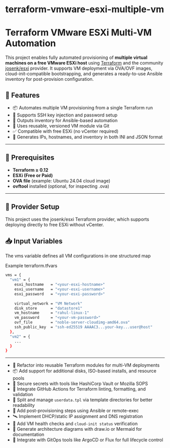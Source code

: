 # terraform-vmware-esxi-multiple-vm

# Terraform VMware ESXi Multi-VM Automation

This project enables fully automated provisioning of **multiple virtual machines on a free VMware ESXi host** using [Terraform](https://www.terraform.io/) and the community [josenk/esxi](https://github.com/josenk/terraform-provider-esxi) provider. It supports VM deployment via OVA/OVF images, cloud-init-compatible bootstrapping, and generates a ready-to-use Ansible inventory for post-provision configuration.

## 🌟 Features

- 📦 Automates multiple VM provisioning from a single Terraform run
- 🔐 Supports SSH key injection and password setup
- 🧾 Outputs inventory for Ansible-based automation
- 🔄 Uses reusable, versioned VM module via Git
- ✅ Compatible with free ESXi (no vCenter required)
- 🔧 Generates IPs, hostnames, and inventory in both INI and JSON format

---

## 🧱 Prerequisites

- **Terraform ≥ 0.12**
- **ESXi (Free or Paid)**
- **OVA file** (example: Ubuntu 24.04 cloud image)
- **ovftool** installed (optional, for inspecting .ova)

---

## 🔧 Provider Setup
This project uses the josenk/esxi Terraform provider, which supports deploying directly to free ESXi without vCenter.

## 📥 Input Variables
The vms variable defines all VM configurations in one structured map

Example terraform.tfvars

```bash
vms = {
  "vm1" = {
    esxi_hostname   = "<your-esxi-hostname>"
    esxi_username   = "<your-esxi-username>"
    esxi_password   = "<your-esxi-password>"
    
    virtual_network = "VM Network"
    disk_store      = "datastore1"
    vm_hostname     = "rahul-linux-1"
    vm_password     = "<your-vm-password>"
    ovf_file        = "noble-server-cloudimg-amd64.ova"
    ssh_public_key  = "ssh-ed25519 AAAAC3...your-key...user@host"
  },
  "vm2" = {
    ...
  }
}
```

---

- 🔁 Refactor into reusable Terraform modules for multi-VM deployments
- 📦 Add support for additional disks, ISO-based installs, and resource pools
- 🔐 Secure secrets with tools like HashiCorp Vault or Mozilla SOPS
- 🧪 Integrate GitHub Actions for Terraform linting, formatting, and validation
- 📘 Split and manage `userdata.tpl` via template directories for better readability
- 🧱 Add post-provisioning steps using Ansible or remote-exec
- 🛰 Implement DHCP/static IP assignment and DNS registration
- 🧵 Add VM health checks and `cloud-init status` verification
- 🎨 Generate architecture diagrams with draw.io or Mermaid for documentation
- 🔁 Integrate with GitOps tools like ArgoCD or Flux for full lifecycle control
